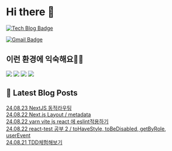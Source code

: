 # Hi there 👋

[![Tech Blog Badge](http://img.shields.io/badge/tistory-black?style=flat-square&logo=Tistory&link=https://codingpracticenote.tistory.com/)](https://codingpracticenote.tistory.com/)
	
[![Gmail Badge](https://img.shields.io/badge/Gmail-d14836?style=flat-square&logo=Gmail&logoColor=white&link=mailto:tkdrnr1215@gmail.com)](mailto:tkdrnr1215@gmail.com)

## 이런 환경에 익숙해요✍🏼

<img src="https://img.shields.io/badge/CSS3-1572B6?style=flat-square&logo=CSS3&logoColor=white"/> </t>
<img src="https://img.shields.io/badge/HTML5-E34F26?style=flat-square&logo=HTML5&logoColor=white"/> 
<img src="https://img.shields.io/badge/JavaScript-F7DF1E?style=flat-square&logo=JavaScript&logoColor=white"/>
<img src="https://img.shields.io/badge/TypeScript-3178C6?style=flat-square&logo=TypeScript&logoColor=white"/>

## 📕 Latest Blog Posts

<a href=https://codingpracticenote.tistory.com/310>24.08.23 NextJS 동적라우팅</a></br><a href=https://codingpracticenote.tistory.com/309>24.08.22 Next.js  Layout / metadata</a></br><a href=https://codingpracticenote.tistory.com/308>24.08.22 yarn vite js react 에 eslint적용하기</a></br><a href=https://codingpracticenote.tistory.com/307>24.08.22 react-test 공부 2 / toHaveStyle, toBeDisabled, getByRole, userEvent</a></br><a href=https://codingpracticenote.tistory.com/306>24.08.21 TDD체험해보기</a></br>